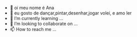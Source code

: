 - 👋 oi meu nome é Ana
- 👀 eu gosto de dançar,pintar,desenhar,jogar volei, e amo ler
- 🌱 I’m currently learning ...
- 💞️ I’m looking to collaborate on ...
- 📫 How to reach me ...

<!---
Azonta30/Azonta30 is a ✨ special ✨ repository because its `README.md` (this file) appears on your GitHub profile.
You can click the Preview link to take a look at your changes.
--->
